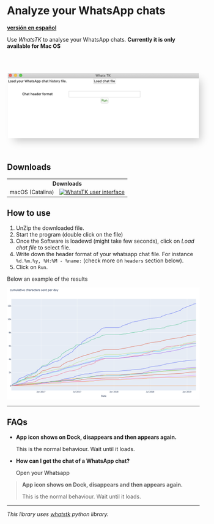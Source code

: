 # Analyze your WhatsApp chats
**[versión en español](esp.md)**

Use *WhatsTK* to analyse your WhatsApp chats. **Currently it is only available for Mac OS**

<br>
<br>
<p style="text-align: center;">
<img src="assets/app-screenshot.png" alt="WhatsTK user interface" width="500" height='auto' style="box-shadow: 10px 13px 21px -6px
rgba(0,0,0,0.22);">
</p>
<br>

## Downloads

<view style="display: flex, justify-content: center">
    <table class="tg">
    <tr>
        <th class="tg-fymr" colspan="2">Downloads</th>
    </tr>
    <tr>
        <td class="tg-0pky">macOS (Catalina)</td>
    <td class="tg-0pky"><a href="dist/WhatsTK.zip"><img src="https://img.shields.io/badge/download_zip-brightgreen.svg"
    alt="WhatsTK user interface" width="100%"></a>
    </td>
    </tr>
    </table>
</view>

## How to use
1. UnZip the downloaded file.
2. Start the program (double click on the file)
3. Once the Software is loadewd (might take few seconds), click on _Load chat file_ to select file.
4. Write down the header format of your whatsapp chat file. For instance `%d.%m.%y, %H:%M - %name:` (check more on
   `headers` section below).
5. Click on `Run`.

Below an example of the results

![](assets/stats.png)

---
## FAQs

* **App icon shows on Dock, disappears and then appears again.**

    This is the normal behaviour. Wait until it loads.

* **How can I get the chat of a WhatsApp chat?**

    Open your Whatsapp

> **App icon shows on Dock, disappears and then appears again.**
>
> This is the normal behaviour. Wait until it loads.

---

*This library uses [whatstk](https://lcsrg.me/whatstk) python library.*